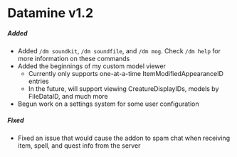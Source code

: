 # Datamine v1.2

##### Added
* Added `/dm soundkit`, `/dm soundfile`, and `/dm mog`. Check `/dm help` for more information on these commands
* Added the beginnings of my custom model viewer
    * Currently only supports one-at-a-time ItemModifiedAppearanceID entries
    * In the future, will support viewing CreatureDisplayIDs, models by FileDataID, and much more
* Begun work on a settings system for some user configuration

##### Fixed
* Fixed an issue that would cause the addon to spam chat when receiving item, spell, and quest info from the server
